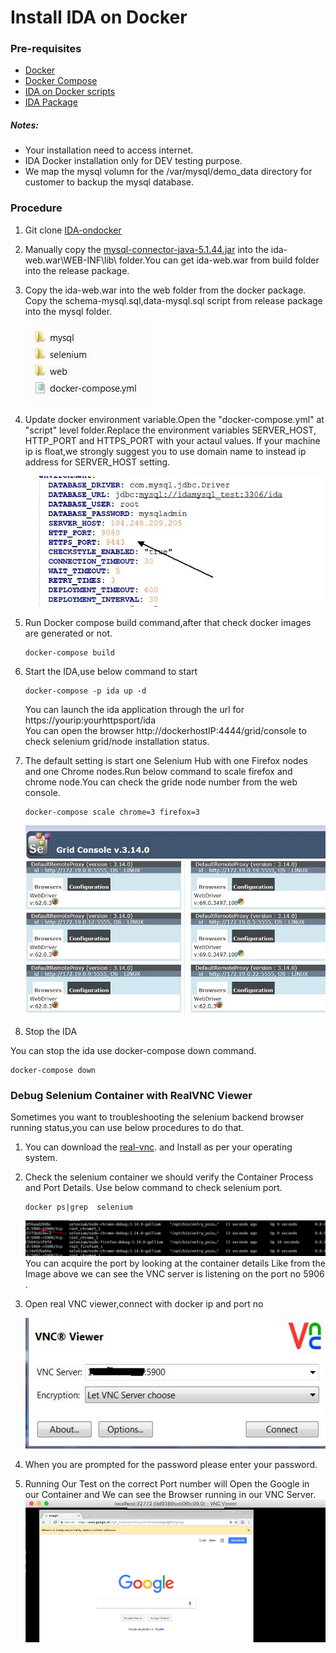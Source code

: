 # Install IDA on Docker

### Pre-requisites

* [Docker](https://docs.docker.com/install/)   
* [Docker Compose](https://docs.docker.com/compose/install/)  
* [IDA on Docker scripts](https://github.com/sdc-china/IDA-ondocker)   
* [IDA Package](https://ibm.ent.box.com/folder/49559338541)    

##### Notes:
- Your installation need to access internet. 
- IDA Docker installation only for DEV testing purpose.       
- We map the mysql volumn for the /var/mysql/demo_data directory for customer to backup the mysql database.     


### Procedure

1. Git clone [IDA-ondocker](https://github.com/sdc-china/IDA-ondocker) 

2. Manually copy the [mysql-connector-java-5.1.44.jar](http://central.maven.org/maven2/mysql/mysql-connector-java/5.1.44/mysql-connector-java-5.1.44.jar) into the ida-web.war\WEB-INF\lib\ folder.You can get ida-web.war from  build folder into the release package.  

3. Copy the ida-web.war into the web folder from the docker package. Copy the schema-mysql.sql,data-mysql.sql script from release package into the mysql folder.   

    ![dockerpackage]
 
    
4. Update docker environment variable.Open the "docker-compose.yml" at "script" level folder.Replace the environment variables SERVER_HOST, HTTP_PORT and HTTPS_PORT with your actaul values. If your machine ip is float,we strongly suggest you to use domain name to instead ip address for SERVER_HOST setting.           

     ![dockerEnv]   
 
5. Run Docker compose build command,after that check docker images are generated or not.             

   ``` 
   docker-compose build
   ```    

6. Start the IDA,use below command to start    

   ``` 
   docker-compose -p ida up -d
   ```  
   You can launch the ida application through the url for https://yourip:yourhttpsport/ida     
   You can open the browser http://dockerhostIP:4444/grid/console to check selenium grid/node installation status.           
   
7.  The default setting is start one Selenium Hub with one Firefox nodes and one Chrome nodes.Run below command to scale  firefox and chrome node.You can check the gride node number from the web console.       

    ```  
    docker-compose scale chrome=3 firefox=3
    ```          
    ![seleniumNode]        
8. Stop the IDA   
  
You can stop the ida use docker-compose down command.   

   ``` 
   docker-compose down 
   ```  
### Debug Selenium Container with RealVNC Viewer

Sometimes you want to troubleshooting the selenium backend browser running status,you can use below procedures to do that.

1. You can download the [real-vnc](https://www.realvnc.com/en/connect/download/viewer). and Install as per your operating system.  
2. Check  the selenium container we should verify the Container Process and Port Details. Use below command to check selenium port.
 
   ``` 
   docker ps|grep  selenium
   ```      
   ![seleniumPort]   
   You can acquire the port by looking at the container details Like from the Image above we can see the VNC server is listening on the port no 5906 .    
  
3. Open real VNC viewer,connect with docker ip and port no 

    ![vncviewer]  
    
4. When you are prompted for the password please enter your password.     
5. Running Our Test on the correct Port number will Open the Google in our Container and We can see the Browser running in our VNC Server.   
    ![vncviewerbrowser] 
    
[dockerpackage]: images/dockerpackage.png 
[seleniumNode]: images/selenium_node.png
[dockerEnv]: images/dockerenv.png
[seleniumPort]: images/seleniumgrid.png
[vncviewer]: images/vncviewer.png
[vncviewerbrowser]: images/vnc-view-browser.png
